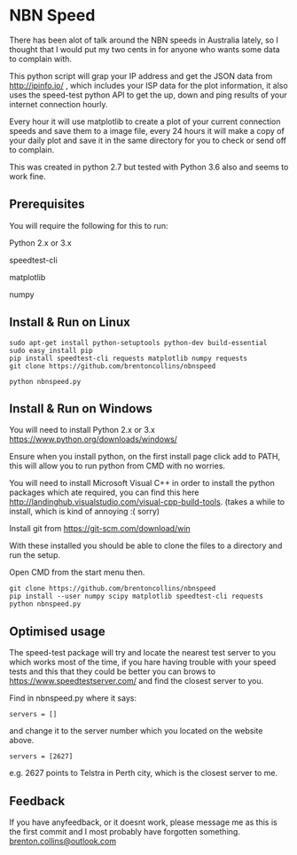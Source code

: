 # NBN Speed
There has been alot of talk around the NBN speeds in Australia lately, so I thought that I would put my two cents
in for anyone who wants some data to complain with. 

This python script will grap your IP address and get the JSON data from http://ipinfo.io/ , which includes your ISP data for the plot information, it also uses the speed-test python API to get the up, down and ping results of your internet connection hourly.

Every hour it will use matplotlib to create a plot of your current connection speeds and save them to a image file, every 24 hours it will make a copy of your daily plot and save it in the same directory for you to check or send off to complain.

This was created in python 2.7 but tested with Python 3.6 also and seems to work fine.


## Prerequisites

You will require the following for this to run:

Python 2.x or 3.x

speedtest-cli

matplotlib

numpy

## Install & Run on Linux
```
sudo apt-get install python-setuptools python-dev build-essential 
sudo easy_install pip 
pip install speedtest-cli requests matplotlib numpy requests
git clone https://github.com/brentoncollins/nbnspeed

python nbnspeed.py
```
## Install & Run on Windows
You will need to install Python 2.x or 3.x https://www.python.org/downloads/windows/

Ensure when you install python, on the first install page click add to PATH, this will allow you to run python from CMD with no worries.

You will need to install Microsoft Visual C++ in order to install the python packages which ate required, you can find this here
http://landinghub.visualstudio.com/visual-cpp-build-tools. (takes a while to install, which is kind of annoying :( sorry)

Install git from https://git-scm.com/download/win

With these installed you should be able to clone the files to a directory and run the setup.

Open CMD from the start menu then.
```
git clone https://github.com/brentoncollins/nbnspeed
pip install --user numpy scipy matplotlib speedtest-cli requests
python nbnspeed.py
```
## Optimised usage
The speed-test package will try and locate the nearest test server to you which works most of the time, if you hare having trouble with your speed tests and this that they could be better you can brows to https://www.speedtestserver.com/ and find the closest server to you.

Find in nbnspeed.py where it says:
```
servers = []
```
and change it to the server number which you located on the website above.
```
servers = [2627]
```
e.g. 2627 points to Telstra in Perth city, which is the closest server to me.

## Feedback

If you have anyfeedback, or it doesnt work, please message me as this is the first commit and I most probably have forgotten something.
brenton.collins@outlook.com
